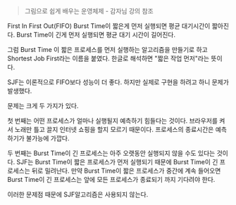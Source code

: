 > 그림으로 쉽게 배우는 운영체제 - 감자님 강의 참조

First In First Out(FIFO)
Burst Time이 짧은게 먼저 실행되면 평균 대기시간이 짧아진다.
Burst Time이 긴게 먼저 실행되면 평균 대기 시간이 길어진다.

그럼 Burst Time 이 짧은 프로세스를 먼저 실행하는 알고리즘을 만들기로 하고 Shortest Job First라는 이름을 붙였다. 한글로 해석하면 "짧은 작업 먼저"라는 뜻이다.

SJF는 이론적으로 FIFO보다 성능이 더 좋다. 하지만 실제로 구현을 하려고 하니 문제가 발생했다. 

문제는 크게 두 가지가 있다.

첫 번째는 어떤 프로세스가 얼마나 실행될지 예측하기 힘들다는 것이다.
브라우저를 켜서 노래만 틀고 끌지 인터넷 쇼핑을 할지 모르기 때문이다.
프로세스의 종료시간은 예측하기가 불가능에 가깝다.

두 번째는 Burst Time이 긴 프로세스는 아주 오랫동안 실행되지 않을 수도 있다는 것이다.
SJF는 Burst Time이 짧은 프로세스가 먼저 실행되기 때문에 Burst Time이 긴 프로세스는 뒤로 밀려난다. 만약 Burst Time이 짧은 프로세스가 중간에 계속 들어오면 Burst Time이 긴 프로세스는 앞에 모든 프로세스가 종료되기 까지 기다려야 한다.

이러한 문제점 때문에 SJF알고리즘은 사용되지 않는다.

